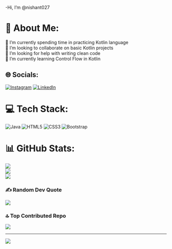 -Hi, I’m @nishant027

<!---
nishant027/nishant027 is a ✨ special ✨ repository because its `README.md` (this file) appears on your GitHub profile.
You can click the Preview link to take a look at your changes.
--->
# 💫 About Me:
🔭 I’m currently spending time in practicing Kotlin language <br>👯 I’m looking to collaborate on basic Kotlin projects<br>🤝 I’m looking for help with writing clean code<br>🌱 I’m currently learning Control Flow in Kotlin


## 🌐 Socials:
[![Instagram](https://img.shields.io/badge/Instagram-%23E4405F.svg?logo=Instagram&logoColor=white)](https://instagram.com/_nishant.rana) [![LinkedIn](https://img.shields.io/badge/LinkedIn-%230077B5.svg?logo=linkedin&logoColor=white)](https://linkedin.com/in/nishant-who-codes) 

# 💻 Tech Stack:
![Java](https://img.shields.io/badge/java-%23ED8B00.svg?style=for-the-badge&logo=java&logoColor=white) ![HTML5](https://img.shields.io/badge/html5-%23E34F26.svg?style=for-the-badge&logo=html5&logoColor=white) ![CSS3](https://img.shields.io/badge/css3-%231572B6.svg?style=for-the-badge&logo=css3&logoColor=white) ![Bootstrap](https://img.shields.io/badge/bootstrap-%23563D7C.svg?style=for-the-badge&logo=bootstrap&logoColor=white)
# 📊 GitHub Stats:
![](https://github-readme-stats.vercel.app/api?username=nishant027&theme=dark&hide_border=false&include_all_commits=false&count_private=false)<br/>
![](https://github-readme-streak-stats.herokuapp.com/?user=nishant027&theme=dark&hide_border=false)<br/>
![](https://github-readme-stats.vercel.app/api/top-langs/?username=nishant027&theme=dark&hide_border=false&include_all_commits=false&count_private=false&layout=compact)

### ✍️ Random Dev Quote
![](https://quotes-github-readme.vercel.app/api?type=horizontal&theme=dark)

### 🔝 Top Contributed Repo
![](https://github-contributor-stats.vercel.app/api?username=nishant027&limit=5&theme=dark&combine_all_yearly_contributions=true)

---
[![](https://visitcount.itsvg.in/api?id=nishant027&icon=2&color=1)](https://visitcount.itsvg.in)

<!-- Proudly created with GPRM ( https://gprm.itsvg.in ) -->
